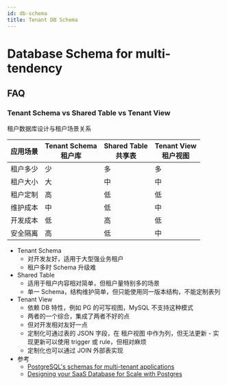 ```yaml
---
id: db-schema
title: Tenant DB Schema
---
```


# Database Schema for multi-tendency

## FAQ

### Tenant Schema vs Shared Table vs Tenant View

租户数据库设计与租户场景关系

| 应用场景 | Tenant Schema<br/>租户库 | Shared Table<br/>共享表 | Tenant View<br/>租户视图 |
| -------- | ------------------------ | ----------------------- | ------------------------ |
| 租户多少 | 少                       | 多                      | 多                       |
| 租户大小 | 大                       | 中                      | 中                       |
| 租户定制 | 高                       | 低                      | 低                       |
| 维护成本 | 中                       | 低                      | 中                       |
| 开发成本 | 低                       | 高                      | 低                       |
| 安全隔离 | 高                       | 低                      | 中                       |

- Tenant Schema
  - 对开发友好，适用于大型强业务租户
  - 租户多时 Schema 升级难
- Shared Table
  - 适用于租户内容相对简单，但租户量特别多的场景
  - 单一 Schema，结构维护简单，但只能使用同一版本结构，不能定制表列
- Tenant View
  - 依赖 DB 特性，例如 PG 的可写视图，MySQL 不支持这种模式
  - 两者的一个综合，集成了两者不好的点
  - 但对开发相对友好一点
  - 定制化可通过表的 JSON 字段，在 租户视图 中作为列，但无法更新 - 实现更新可以使用 trigger 或 rule，但相对麻烦
  - 定制化也可以通过 JOIN 外部表实现
- 参考
  - [PostgreSQL's schemas for multi-tenant applications](https://stackoverflow.com/questions/44524364)
  - [Designing your SaaS Database for Scale with Postgres](https://docs.citusdata.com/en/latest/articles/designing_saas.html)
